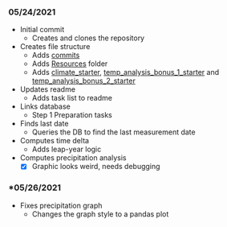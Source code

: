 ### **05/24/2021**
- Initial commit
    - Creates and clones the repository
- Creates file structure
    - Adds [commits](commits.md)
    - Adds [Resources](Resources) folder
    - Adds [climate_starter](climate_starter.ipynb), [temp_analysis_bonus_1_starter](temp_analysis_bonus_1_starter.ipynb) and [temp_analysis_bonus_2_starter](temp_analysis_bonus_2_starter.ipynb)
- Updates readme
    - Adds task list to readme
- Links database
    - Step 1 Preparation tasks
- Finds last date
    - Queries the DB to find the last measurement date
- Computes time delta
    - Adds leap-year logic
- Computes precipitation analysis
    - [X] Graphic looks weird, needs debugging

### *05/26/2021
- Fixes precipitation graph
    - Changes the graph style to a pandas plot
